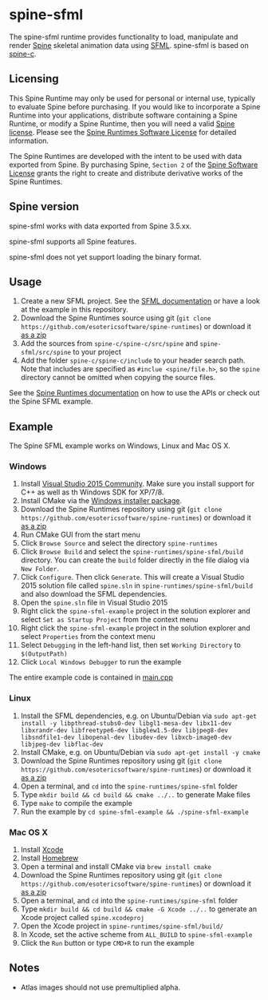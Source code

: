 # spine-sfml

The spine-sfml runtime provides functionality to load, manipulate and render [Spine](http://esotericsoftware.com) skeletal animation data using [SFML](http://www.sfml-dev.org/). spine-sfml is based on [spine-c](https://github.com/EsotericSoftware/spine-runtimes/tree/master/spine-c).

## Licensing

This Spine Runtime may only be used for personal or internal use, typically to evaluate Spine before purchasing. If you would like to incorporate a Spine Runtime into your applications, distribute software containing a Spine Runtime, or modify a Spine Runtime, then you will need a valid [Spine license](https://esotericsoftware.com/spine-purchase). Please see the [Spine Runtimes Software License](https://github.com/EsotericSoftware/spine-runtimes/blob/master/LICENSE) for detailed information.

The Spine Runtimes are developed with the intent to be used with data exported from Spine. By purchasing Spine, `Section 2` of the [Spine Software License](https://esotericsoftware.com/files/license.txt) grants the right to create and distribute derivative works of the Spine Runtimes.

## Spine version

spine-sfml works with data exported from Spine 3.5.xx.

spine-sfml supports all Spine features.

spine-sfml does not yet support loading the binary format.

## Usage
1. Create a new SFML project. See the [SFML documentation](http://www.sfml-dev.org/tutorials/2.1/) or have a look at the example in this repository.
2. Download the Spine Runtimes source using git (`git clone https://github.com/esotericsoftware/spine-runtimes`) or download it [as a zip](https://github.com/EsotericSoftware/spine-runtimes/archive/3.6.zip)
3. Add the sources from `spine-c/spine-c/src/spine` and `spine-sfml/src/spine` to your project
4. Add the folder `spine-c/spine-c/include` to your header search path. Note that includes are specified as `#inclue <spine/file.h>`, so the `spine` directory cannot be omitted when copying the source files.

See the [Spine Runtimes documentation](http://esotericsoftware.com/spine-documentation#runtimesTitle) on how to use the APIs or check out the Spine SFML example.

## Example
The Spine SFML example works on Windows, Linux and Mac OS X.

### Windows
1. Install [Visual Studio 2015 Community](https://www.visualstudio.com/en-us/downloads/download-visual-studio-vs.aspx). Make sure you install support for C++ as well as th Windows SDK for XP/7/8.
2. Install CMake via the [Windows installer package](https://cmake.org/download/).
3. Download the Spine Runtimes repository using git (`git clone https://github.com/esotericsoftware/spine-runtimes`) or download it [as a zip](https://github.com/EsotericSoftware/spine-runtimes/archive/3.6.zip)
4. Run CMake GUI from the start menu
5. Click `Browse Source` and select the directory `spine-runtimes`
6. Click `Browse Build` and select the `spine-runtimes/spine-sfml/build` directory. You can create the `build` folder directly in the file dialog via `New Folder`.
7. Click `Configure`. Then click `Generate`. This will create a Visual Studio 2015 solution file called `spine.sln` in `spine-runtimes/spine-sfml/build` and also download the SFML dependencies.
8. Open the `spine.sln` file in Visual Studio 2015
9. Right click the `spine-sfml-example` project in the solution explorer and select `Set as Startup Project` from the context menu
10. Right click the `spine-sfml-example` project in the solution explorer and select `Properties` from the context menu
11. Select `Debugging` in the left-hand list, then set `Working Directory` to `$(OutputPath)`
12. Click `Local Windows Debugger` to run the example

The entire example code is contained in [main.cpp](https://github.com/EsotericSoftware/spine-runtimes/blob/master/spine-sfml/example/main.cpp#L61)

### Linux
1. Install the SFML dependencies, e.g. on Ubuntu/Debian via `sudo apt-get install -y libpthread-stubs0-dev libgl1-mesa-dev libx11-dev libxrandr-dev libfreetype6-dev libglew1.5-dev libjpeg8-dev libsndfile1-dev libopenal-dev libudev-dev libxcb-image0-dev libjpeg-dev libflac-dev`
2. Install CMake, e.g. on Ubuntu/Debian via `sudo apt-get install -y cmake`
3. Download the Spine Runtimes repository using git (`git clone https://github.com/esotericsoftware/spine-runtimes`) or download it [as a zip](https://github.com/EsotericSoftware/spine-runtimes/archive/3.6.zip)
4. Open a terminal, and `cd` into the `spine-runtimes/spine-sfml` folder
5. Type `mkdir build && cd build && cmake ../..` to generate Make files
6. Type `make` to compile the example
7. Run the example by `cd spine-sfml-example && ./spine-sfml-example`

### Mac OS X
1. Install [Xcode](https://developer.apple.com/xcode/)
2. Install [Homebrew](http://brew.sh/)
3. Open a terminal and install CMake via `brew install cmake`
3. Download the Spine Runtimes repository using git (`git clone https://github.com/esotericsoftware/spine-runtimes`) or download it [as a zip](https://github.com/EsotericSoftware/spine-runtimes/archive/3.6.zip)
4. Open a terminal, and `cd` into the `spine-runtimes/spine-sfml` folder
5. Type `mkdir build && cd build && cmake -G Xcode ../..` to generate an Xcode project called `spine.xcodeproj`
6. Open the Xcode project in `spine-runtimes/spine-sfml/build/`
7. In Xcode, set the active scheme from `ALL_BUILD` to `spine-sfml-example`
8. Click the `Run` button or type `CMD+R` to run the example

## Notes

- Atlas images should not use premultiplied alpha.
